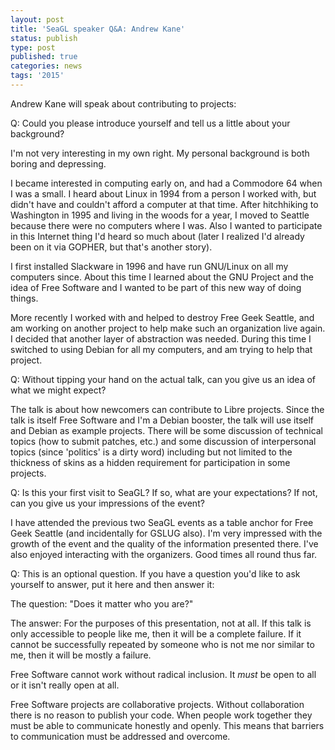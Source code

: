```yaml
---
layout: post
title: 'SeaGL speaker Q&A: Andrew Kane'
status: publish
type: post
published: true
categories: news
tags: '2015'
---
```


Andrew Kane will speak about contributing to projects:

Q: Could you please introduce yourself and tell us a little about your
background?

I'm not very interesting in my own right. My personal background is both
boring and depressing.

I became interested in computing early on, and had a Commodore 64 when I
was a small. I heard about Linux in 1994 from a person I worked with, but
didn't have and couldn't afford a computer at that time. After
hitchhiking to Washington in 1995 and living in the woods for a year, I
moved to Seattle because there were no computers where I was. Also I
wanted to participate in this Internet thing I'd heard so much about
(later I realized I'd already been on it via GOPHER, but that's another
story).

I first installed Slackware in 1996 and have run GNU/Linux on all my
computers since. About this time I learned about the GNU Project and the
idea of Free Software and I wanted to be part of this new way of doing
things.

More recently I worked with and helped to destroy Free Geek Seattle, and
am working on another project to help make such an organization live
again. I decided that another layer of abstraction was needed. During
this time I switched to using Debian for all my computers, and am trying to
help that project.

Q: Without tipping your hand on the actual talk, can you give us an
idea of what we might expect?

The talk is about how newcomers can contribute to Libre projects. Since
the talk is itself Free Software and I'm a Debian booster, the talk will
use itself and Debian as example projects. There will be some discussion
of technical topics (how to submit patches, etc.) and some discussion of
interpersonal topics (since 'politics' is a dirty word) including but
not limited to the thickness of skins as a hidden requirement for
participation in some projects.

Q: Is this your first visit to SeaGL? If so, what are your expectations? If
not, can you give us your impressions of the event?

I have attended the previous two SeaGL events as a table anchor for Free
Geek Seattle (and incidentally for GSLUG also). I'm very impressed with
the growth of the event and the quality of the information presented
there. I've also enjoyed interacting with the organizers. Good times all
round thus far.

Q: This is an optional question. If you have a question you'd like to ask
yourself to answer, put it here and then answer it:

The question: "Does it matter who you are?"

The answer: For the purposes of this presentation, not at all. If this
talk is only accessible to people like me, then it will be a complete
failure. If it cannot be successfully repeated by someone who is not me
nor similar to me, then it will be mostly a failure.

Free Software cannot work without radical inclusion. It *must* be open
to all or it isn't really open at all.

Free Software projects are collaborative projects. Without collaboration
there is no reason to publish your code. When people work together they
must be able to communicate honestly and openly. This means that
barriers to communication must be addressed and overcome.
